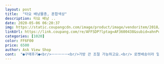 ```yaml
---
layout: post 
title:  "타요 배낭물총, 혼합색상" 
description: 타요 배낭 ..
date: 2020-05-06 06:20:37 
img: https://static.coupangcdn.com/image/product/image/vendoritem/2018/11/20/3672361720/953da73b-919e-4144-8809-4cdd075da06e.jpg 
linkUrl: https://link.coupang.com/re/AFFSDP?lptag=AF3600438&subid=ahnPublicAsk&pageKey=88522921&itemId=276990674&vendorItemId=3672361720&traceid=V0-113-5307fa5387454c66 
categories: [1020] 
color: FF6F00 
price: 6500 
author: Ask View Shop 
cont:  "●구매후기●<br/>ㅡㅡㅡㅡㅡ<br/>가방 끈 조절 가능하고요.<br/> 로켓배송이라 얼집에도 딱 맞춰 가져가니 좋으네요.<br/><br/>가방과 물총 연결호수는 거칠게놀면 뚤릴거처럼 조금<br/>가방끈도 약간허술하구요<br/>가방에 물이 많이 안들어가겠지만 많이 들어가면 무거우니 다행이다 싶어요.<br/><br/>가방처럼 쉽게 매고 다닐수 있고, 작동방법도 쉽고 아들이 너무 좋아하네요<br/>그래서 빌려주고 자기도 사용해보고 그런것 같은데<br/>근데 물줄기가 생각보다 쌔서 사람한테 맞추면 조금 아플수도 있어요 어른이 맞을때 살짝 따거운? 수준인데 그래도 애들한테 사용할때  친구 얼굴 방향으로 절대 못 쏘게 하세요<br/>근데 이거는 조그맣고 귀여운데 조작도 쉽네요.<br/> 아이들이 쉽게 놀겠어요.<br/><br/>너무 재밋어보였는지 다른친구가 빌려달라고 때쓰고 그랬나봐요<br/>다행히 물넣어봤는데 세는곳도없고좋아요<br/>만족해요.<br/><br/>물줄기가 세보였는데 손에 쏴보니 크게 세지는 않네요<br/>발사 펌프는 벌리면 5센치 정도인거같은데<br/>사는거 후회 안함<br/>사용 후 추가합니다.<br/><br/>사진만 봐도 신나게 논게 티가나요 ㅎㅎㅎㅎ<br/>실제 물놀이 후 후기 남길게요.<br/> 애가 너무 좋아해요.<br/><br/>아이들이 사용하기 길지않아좋은거같아요<br/>애들이 엄청 좋아해요<br/>약해보여요<br/>어린이집 가지고 가서 처음 사용하면 사용방법도 모르고, 그냥 시간 보내고 올까봐 남편이 어린이집 보내기전에 한번 사용방법 알려주자! 해서 욕실 들어가서 남편이 한번 사용하는거 보여주고 따라해보라고 가리켜주니까 1분도 안되서 바로 따라하네요<br/>어린이집에서 물놀이한다고 수영복과 물총을 준비해달라고 해서 이것저것 고민끝에 물총은 타요로 선택했어요 !!<br/>어린이집에서도 오늘 신나게 놀았나봐<br/>얼집에서 가져오라고 해서 사봤어요.<br/> 이전 거는 그냥 총이었늠데 36개월은 못쓰겠더라고요.<br/> 크기도 그럴고 조작이 복잡해요... <br/> 힘들어요.<br/><br/>얼집에서 재미있게 잘 놀았다도 하네요<br/>전에 선물 받은것보다 심플하면서도 튼튼하고 애들이 좋아하는 캐릭터이고 작동방법 쉬워서 너무 좋네요<br/>집에 애들이 연년생라서 내년 여름에 1개 더 구매서 애들끼리 놀게끔 사줘야겠네요 너무 만족스럽네요<br/>크기는아담해지만 아이들사용하기엔 딱좋은거같아요<br/>타요앞모습은 모형틀에색입힌게아니고<br/>판위에 얇은 플라스틱 커버가 덮혀있어서 누르면 살짝눌려요<br/>ㅡㅡㅡㅡㅡ<br/>가방 끈 조절 가능하고요.<br/> 로켓배송이라 얼집에도 딱 맞춰 가져가니 좋으네요.<br/><br/>가방과 물총 연결호수는 거칠게놀면 뚤릴거처럼 조금<br/>가방끈도 약간허술하구요<br/>가방에 물이 많이 안들어가겠지만 많이 들어가면 무거우니 다행이다 싶어요.<br/><br/>가방처럼 쉽게 매고 다닐수 있고, 작동방법도 쉽고 아들이 너무 좋아하네요<br/>그래서 빌려주고 자기도 사용해보고 그런것 같은데<br/>근데 물줄기가 생각보다 쌔서 사람한테 맞추면 조금 아플수도 있어요 어른이 맞을때 살짝 따거운? 수준인데 그래도 애들한테 사용할때  친구 얼굴 방향으로 절대 못 쏘게 하세요<br/>근데 이거는 조그맣고 귀여운데 조작도 쉽네요.<br/> 아이들이 쉽게 놀겠어요.<br/><br/>너무 재밋어보였는지 다른친구가 빌려달라고 때쓰고 그랬나봐요<br/>다행히 물넣어봤는데 세는곳도없고좋아요<br/>만족해요.<br/><br/>물줄기가 세보였는데 손에 쏴보니 크게 세지는 않네요<br/>발사 펌프는 벌리면 5센치 정도인거같은데<br/>사는거 후회 안함<br/>사용 후 추가합니다.<br/><br/>사진만 봐도 신나게 논게 티가나요 ㅎㅎㅎㅎ<br/>실제 물놀이 후 후기 남길게요.<br/> 애가 너무 좋아해요.<br/><br/>아이들이 사용하기 길지않아좋은거같아요<br/>애들이 엄청 좋아해요<br/>약해보여요<br/>어린이집 가지고 가서 처음 사용하면 사용방법도 모르고, 그냥 시간 보내고 올까봐 남편이 어린이집 보내기전에 한번 사용방법 알려주자! 해서 욕실 들어가서 남편이 한번 사용하는거 보여주고 따라해보라고 가리켜주니까 1분도 안되서 바로 따라하네요<br/>어린이집에서 물놀이한다고 수영복과 물총을 준비해달라고 해서 이것저것 고민끝에 물총은 타요로 선택했어요 !!<br/>어린이집에서도 오늘 신나게 놀았나봐<br/>얼집에서 가져오라고 해서 사봤어요.<br/> 이전 거는 그냥 총이었늠데 36개월은 못쓰겠더라고요.<br/> 크기도 그럴고 조작이 복잡해요... <br/> 힘들어요.<br/><br/>얼집에서 재미있게 잘 놀았다도 하네요<br/>전에 선물 받은것보다 심플하면서도 튼튼하고 애들이 좋아하는 캐릭터이고 작동방법 쉬워서 너무 좋네요<br/>집에 애들이 연년생라서 내년 여름에 1개 더 구매서 애들끼리 놀게끔 사줘야겠네요 너무 만족스럽네요<br/>크기는아담해지만 아이들사용하기엔 딱좋은거같아요<br/>타요앞모습은 모형틀에색입힌게아니고<br/>판위에 얇은 플라스틱 커버가 덮혀있어서 누르면 살짝눌려요<br/>" 
---
```

